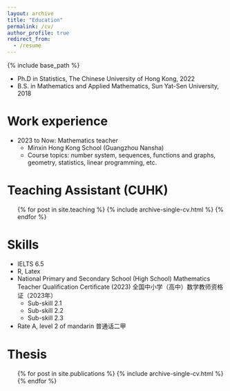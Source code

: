 ```yaml
---
layout: archive
title: "Education"
permalink: /cv/
author_profile: true
redirect_from:
  - /resume
---
```


{% include base_path %}

* Ph.D in Statistics, The Chinese University of Hong Kong, 2022
* B.S. in Mathematics and Applied Mathematics, Sun Yat-Sen University, 2018

Work experience
======
* 2023 to Now: Mathematics teacher
  * Minxin Hong Kong School (Guangzhou Nansha)
  * Course topics: number system, sequences, functions and graphs, geometry, statistics, linear programming, etc.

Teaching Assistant (CUHK)
======
  <ul>{% for post in site.teaching %}
    {% include archive-single-cv.html %}
  {% endfor %}</ul>
  
  
Skills
======
* IELTS 6.5
* R, Latex
* National Primary and Secondary School (High School) Mathematics Teacher Qualification Certificate (2023)
  全国中小学（高中）数学教师资格证（2023年）
  * Sub-skill 2.1
  * Sub-skill 2.2
  * Sub-skill 2.3
* Rate A, level 2 of mandarin
  普通话二甲

Thesis
======
  <ul>{% for post in site.publications %}
    {% include archive-single-cv.html %}
  {% endfor %}</ul>
  

